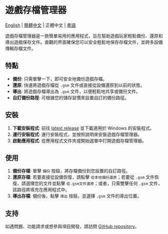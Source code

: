 # 遊戲存檔管理器
[English](./README.md) | [簡體中文](./README_CN.md) | 正體中文 | [粵語](./README_HK.md) 

遊戲存檔管理器是一款簡單易用的應用程式，旨在幫助遊戲玩家輕鬆備份、還原和導出遊戲保存文件。直觀的界面確保您可以安全輕鬆地保存存檔文件，並跨多設備傳輸存檔文件。

## 特點

- **備份**: 只需單擊一下，即可安全地備份遊戲存檔。
- **還原**: 快速將遊戲存檔從 `.gsm` 文件或直接從設備還原到以前的狀態。
- **導出**: 將遊戲存檔導出為 `.gsm` 文件，以便輕鬆地共享或備份文件。
- **自訂備份路徑**: 可根據您的儲存習慣來設置自訂的備份路徑。

## 安裝

1. **下載安裝程式**: 前往 [latest release](https://github.com/dyang886/Game-Save-Manager/releases) 並下載適用於 Windows 的安裝程式。
2. **運行安裝程式**: 運行安裝程式，並按照說明來安裝遊戲存檔管理器。
3. **啟動應用程式**: 從應用程式文件夾或開始選單中打開遊戲存檔管理器。

## 使用

1. **備份存檔**: 單擊 `備份` 按鈕，將存檔備份到您設置的自訂路徑。
2. **還原存檔**: 若要直接從設備恢復，請點擊 `從本地備份還原`；若要從 `.gsm` 文件恢復，請選擇您的文件並點擊 `從.gsm文件還原`；或者，只需雙擊任何 `.gsm` 文件，該路徑將填充在應用程式中。
3. **導出存檔**: 備份後，點擊 `導出` 按鈕，並選擇 `.gsm` 文件的導出位置。

## 支持

如遇問題、功能請求或想參與項目開發，請訪問 [GitHub repository](https://github.com/dyang886/Game-Save-Manager)。
